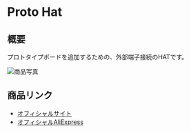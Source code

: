# Proto Hat

## 概要

プロトタイプボードを追加するための、外部端子接続のHATです。

![商品写真](https://cdn.shopify.com/s/files/1/0056/7689/2250/products/1_2a7ce712-51c2-4ee2-9032-12390f95bc3f_200x200.jpg)

## 商品リンク

- [オフィシャルサイト](https://m5stack.com/collections/m5-unit/products/m5stickc-proto-plus-hat)
- [オフィシャルAliExpress](https://www.aliexpress.com/item/4000097260561.html)
